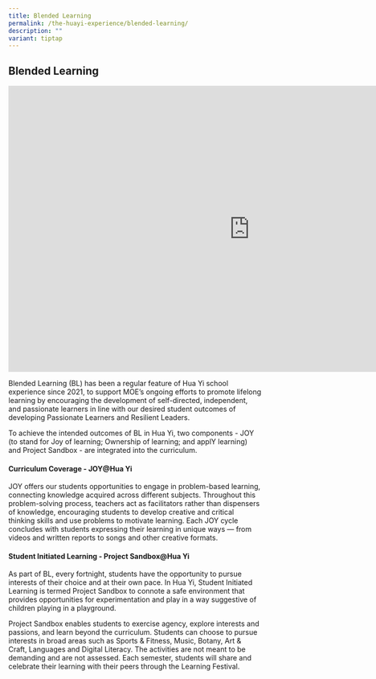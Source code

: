 ```yaml
---
title: Blended Learning
permalink: /the-huayi-experience/blended-learning/
description: ""
variant: tiptap
---
```

<h2>Blended Learning</h2>
<div class="iframe-wrapper">
<iframe height="569" width="960" allowfullscreen="true" frameborder="0" src="https://docs.google.com/presentation/d/e/2PACX-1vSUuKuWuEDoGkuPPyizsQlAt3au3sdGGLhqSqkRJ8aPHb6HTBLyGK9utgURfIEBgp4O-SvihNmZDQBY/pubembed?start=false&amp;loop=false&amp;delayms=3000"></iframe>
</div>
<p>Blended Learning (BL) has been a regular feature of Hua Yi school experience
since 2021, to support MOE’s ongoing efforts to promote lifelong learning
by encouraging the development of self-directed, independent, and passionate
learners in line with our desired student outcomes of developing Passionate
Learners and Resilient Leaders.</p>
<p>To achieve the intended outcomes of BL in Hua Yi, two components - JOY
(to stand for Joy of learning; Ownership of learning; and applY learning)
and Project Sandbox - are integrated into the curriculum.</p>
<h4>Curriculum Coverage - JOY@Hua Yi</h4>
<p>JOY offers our students opportunities to engage in problem-based learning,
connecting knowledge acquired across different subjects. Throughout this
problem-solving process, teachers act as facilitators rather than dispensers
of knowledge, encouraging students to develop creative and critical thinking
skills and use problems to motivate learning. Each JOY cycle concludes
with students expressing their learning in unique ways — from videos and
written reports to songs and other creative formats.</p>
<h4>Student Initiated Learning - Project Sandbox@Hua Yi</h4>
<p>As part of BL, every fortnight, students have the opportunity to pursue
interests of their choice and at their own pace. In Hua Yi, Student Initiated
Learning is termed Project Sandbox to connote a safe environment that provides
opportunities for experimentation and play in a way suggestive of children
playing in a playground.</p>
<p>Project Sandbox enables students to exercise agency, explore interests
and passions, and learn beyond the curriculum. Students can choose to pursue
interests in broad areas such as Sports &amp; Fitness, Music, Botany, Art
&amp; Craft, Languages and Digital Literacy. The activities are not meant
to be demanding and are not assessed. Each semester, students will share
and celebrate their learning with their peers through the Learning Festival.</p>
<p></p>